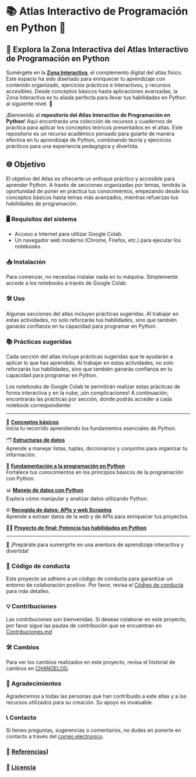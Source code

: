 # 📚 **Atlas Interactivo de Programación en Python** 🚀

## 🌟 **Explora la Zona Interactiva del Atlas Interactivo de Programación en Python**  
Sumérgete en la **[Zona Interactiva](https://sites.google.com/view/atlasinteractivodeprogramacion/inicio)**, el complemento digital del atlas físico. Este espacio ha sido diseñado para enriquecer tu aprendizaje con contenido organizado, ejercicios prácticos e interactivos, y recursos accesibles. Desde conceptos básicos hasta aplicaciones avanzadas, la Zona Interactiva es tu aliada perfecta para llevar tus habilidades en Python al siguiente nivel. 🚀

¡Bienvenido al **repositorio del Atlas Interactivo de Programación en Python**! Aquí encontrarás una colección de recursos y cuadernos de práctica para aplicar los conceptos teóricos presentados en el atlas. Este repositorio es un recurso académico pensado para guiarte de manera efectiva en tu aprendizaje de Python, combinando teoría y ejercicios prácticos para una experiencia pedagógica y divertida.

## 🌐 Objetivo
El objetivo del Atlas es ofrecerte un enfoque práctico y accesible para aprender Python. A través de secciones organizadas por temas, tendrás la oportunidad de poner en práctica tus conocimientos, empezando desde los conceptos básicos hasta temas más avanzados, mientras refuerzas tus habilidades de programación.

### 🖥️ Requisitos del sistema

- Acceso a Internet para utilizar Google Colab.
- Un navegador web moderno (Chrome, Firefox, etc.) para ejecutar los notebooks.

### 📥 Instalación

Para comenzar, no necesitas instalar nada en tu máquina. Simplemente accede a los notebooks a través de Google Colab. 

### 🛠️ Uso

Algunas secciones del atlas incluyen prácticas sugeridas. Al trabajar en estas actividades, no solo reforzarás tus habilidades, sino que también ganarás confianza en tu capacidad para programar en Python.


### 📚 Prácticas sugeridas

Cada sección del atlas incluye prácticas sugeridas que te ayudarán a aplicar lo que has aprendido. Al trabajar en estas actividades, no solo reforzarás tus habilidades, sino que también ganarás confianza en tu capacidad para programar en Python. 

Los notebooks de Google Colab te permitirán realizar estas prácticas de forma interactiva y en la nube, ¡sin complicaciones! A continuación, encontrarás las prácticas por sección, donde podrás acceder a cada notebook correspondiente:

---

📖 **[Conceptos básicos](https://github.com/eduardoleon9010/Atlas_interactivo_de_programacion_en_Python/blob/main/_pages/conceptos_basicos.md)**  
  Inicia tu recorrido aprendiendo los fundamentos esenciales de Python.

🗂️ **[Estructuras de datos](https://github.com/eduardoleon9010/Atlas_interactivo_de_programacion_en_Python/blob/main/_pages/estructuras_de_datos.md)**  
  Aprende a manejar listas, tuplas, diccionarios y conjuntos para organizar tu información.

🐍 **[Fundamentación a la programación en Python](https://github.com/eduardoleon9010/Atlas_interactivo_de_programacion_en_Python/blob/main/_pages/fundamentos_de_programacion.md)**  
  Fortalece tus conocimientos en los principios básicos de la programación con Python.

📊 **[Manejo de datos con Python](https://github.com/eduardoleon9010/Atlas_interactivo_de_programacion_en_Python/blob/main/_pages/manejo_de_datos_con_python.md)**  
  Explora cómo manipular y analizar datos utilizando Python.

🌐 **[Recogida de datos: APIs y web Scraping](https://github.com/eduardoleon9010/Atlas_interactivo_de_programacion_en_Python/blob/main/_pages/recogida_de_datos_APIs_y_webscraping.md)**  
  Aprende a extraer datos de la web y de APIs para enriquecer tus proyectos.
  
🚀🐍 **[Proyecto de final: Potencia tus habilidades en Python](https://github.com/eduardoleon9010/Atlas_interactivo_de_programacion_en_Python/blob/main/_pages/proyecto_final.md)**

---

🌟 ¡Prepárate para sumergirte en una aventura de aprendizaje interactiva y divertida!

### 🙌 Código de conducta

Este proyecto se adhiere a un código de conducta para garantizar un entorno de colaboración positivo. Por favor, revisa el [Código de conducta](https://github.com/eduardoleon9010/Atlas_interactivo_de_programacion_en_Python/blob/main/_pages/codigo_de_conducta.md) para más detalles.

### 💡 Contribuciones

Las contribuciones son bienvenidas. Si deseas colaborar en este proyecto, por favor sigue las pautas de contribución que se encuentran en [Contribuciones.md](https://github.com/eduardoleon9010/Atlas_interactivo_de_programacion_en_Python/blob/main/Contribuciones.md)

### 🛠️ Cambios

Para ver los cambios realizados en este proyecto, revisa el historial de cambios en [CHANGELOG](https://github.com/eduardoleon9010/Atlas_interactivo_de_programacion_en_Python/blob/main/_pages/contribuciones.md).

### 📖 Agradecimientos

Agradecemos a todas las personas que han contribuido a este atlas y a los recursos utilizados para su creación. Su apoyo es invaluable.

### 📞 Contacto

Si tienes preguntas, sugerencias o comentarios, no dudes en ponerte en contacto a través del [correo electronico](mailto:formacionexatech@gmail.com).

### 🔗 [Referencias](https://github.com/eduardoleon9010/Atlas_interactivo_de_programacion_en_Python/blob/main/_pages/BIBLIOGRAFIA.md))

### 📜 [Licencia](https://github.com/eduardoleon9010/Atlas_interactivo_de_programacion_en_Python/blob/main/_pages/Licencia.md)
